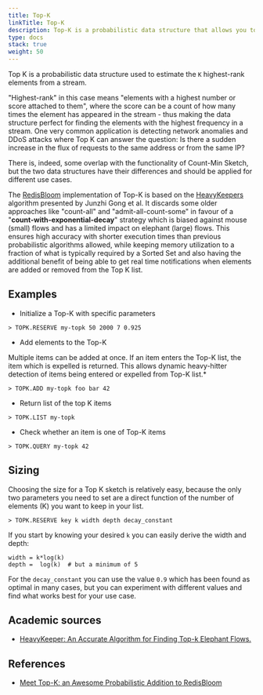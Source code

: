 ```yaml
---
title: Top-K
linkTitle: Top-K
description: Top-K is a probabilistic data structure that allows you to find the most frequent items in a data stream.
type: docs
stack: true
weight: 50
---
```


Top K is a probabilistic data structure used to estimate the `K` highest-rank elements from a stream.

"Highest-rank" in this case means "elements with a highest number or score attached to them", where the score can be a count of how many times the element has appeared in the stream - thus making the data structure perfect for finding the elements with the highest frequency in a stream.
One very common application is detecting network anomalies and DDoS attacks where Top K can answer the question: Is there a sudden increase in the flux of requests to the same address or from the same IP?
 
There is, indeed, some overlap with the functionality of Count-Min Sketch, but the two data structures have their differences and should be applied for different use cases. 

The [RedisBloom](https://oss.redislabs.com/redisbloom/TopK_Commands/) implementation of Top-K is based on the [HeavyKeepers](https://www.usenix.org/conference/atc18/presentation/gong) algorithm presented by Junzhi Gong et al. It discards some older approaches like "count-all" and "admit-all-count-some" in favour of a "**count-with-exponential-decay**" strategy which is biased against mouse (small) flows and has a limited impact on elephant (large) flows. This ensures high accuracy with shorter execution times than previous probabilistic algorithms allowed, while keeping memory utilization to a fraction of what is typically required by a Sorted Set and also having the additional benefit of being able to get real time notifications when elements are added or removed from the Top K list.
  
## Examples

* Initialize a Top-K with specific parameters
```
> TOPK.RESERVE my-topk 50 2000 7 0.925
```

* Add elements to the Top-K

Multiple items can be added at once. If an item enters the Top-K list, the item which is expelled is returned. This allows dynamic heavy-hitter detection of items being entered or expelled from Top-K list.* 

```
> TOPK.ADD my-topk foo bar 42
```

* Return list of the top K items

```
> TOPK.LIST my-topk 
```

* Check whether an item is one of Top-K items
```
> TOPK.QUERY my-topk 42
```

## Sizing

Choosing the size for a Top K sketch is relatively easy, because the only two parameters you need to set are a direct function of the number of elements (K) you want to keep in your list.

 ```
 > TOPK.RESERVE key k width depth decay_constant
 ```

If you start by knowing your desired `k` you can easily derive the width and depth:

```
width = k*log(k)
depth =  log(k)  # but a minimum of 5
```

For the `decay_constant` you can use the value `0.9` which has been found as optimal in many cases, but you can experiment with different values and find what works best for your use case.

## Academic sources
- [HeavyKeeper: An Accurate Algorithm for Finding Top-k Elephant Flows.](https://yangtonghome.github.io/uploads/HeavyKeeper_ToN.pdf)

## References
- [Meet Top-K: an Awesome Probabilistic Addition to RedisBloom](https://redis.com/blog/meet-top-k-awesome-probabilistic-addition-redisbloom/)